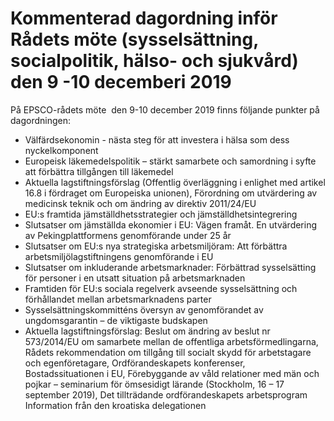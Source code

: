 # Kommenterad dagordning inför Rådets möte (sysselsättning, socialpolitik, hälso- och sjukvård) den 9 -10 decemberi 2019

På EPSCO-rådets möte  den 9-10 december 2019 finns följande punkter på dagordningen:

* Välfärdsekonomin - nästa steg för att investera i hälsa som dess nyckelkomponent
* Europeisk läkemedelspolitik – stärkt samarbete och samordning i syfte att förbättra tillgången till läkemedel
* Aktuella lagstiftningsförslag (Offentlig överläggning i enlighet med artikel 16.8 i fördraget om Europeiska unionen), Förordning om utvärdering av medicinsk teknik och om ändring av direktiv 2011/24/EU
* EU:s framtida jämställdhetsstrategier och jämställdhetsintegrering
* Slutsatser om jämställda ekonomier i EU: Vägen framåt. En utvärdering av Pekingplattformens genomförande under 25 år
* Slutsatser om EU:s nya strategiska arbetsmiljöram: Att förbättra arbetsmiljölagstiftningens genomförande i EU
* Slutsatser om inkluderande arbetsmarknader: Förbättrad sysselsätting för personer i en utsatt situation på arbetsmarknaden
* Framtiden för EU:s sociala regelverk avseende sysselsättning och förhållandet mellan arbetsmarknadens parter
* Sysselsättningskommitténs översyn av genomförandet av ungdomsgarantin – de viktigaste budskapen
* Aktuella lagstiftningsförslag: Beslut om ändring av beslut nr 573/2014/EU om samarbete mellan de offentliga arbetsförmedlingarna, Rådets rekommendation om tillgång till socialt skydd för arbetstagare och egenföretagare, Ordförandeskapets konferenser, Bostadssituationen i EU, Förebyggande av våld relationer med män och pojkar – seminarium för ömsesidigt lärande (Stockholm, 16 – 17 september 2019), Det tillträdande ordförandeskapets arbetsprogram Information från den kroatiska delegationen
